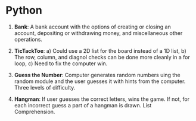 # Python
1) **Bank**: A bank account with the options of creating or closing an account, depositing or withdrawing money, and miscellaneous other operations.

2) **TicTackToe**:
  a) Could use a 2D list for the board instead of a 1D list,
  b) The row, column, and diagnol checks can be done more cleanly in a for loop,
  c) Need to fix the computer win.

3) **Guess the Number**: Computer generates random numbers uing the random module and the user guesses it with hints from the computer. Three levels of difficulty.

4) **Hangman**: If user guesses the correct letters, wins the game. If not, for each incorrect guess a part of a hangman is drawn. List Comprehension.
